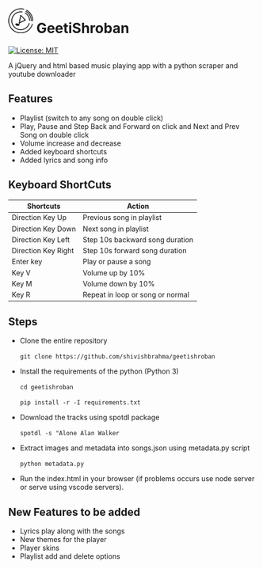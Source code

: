 # <img width=50 src="images/icons/geetishroban_light.png" > GeetiShroban
 [![License: MIT](https://img.shields.io/badge/License-MIT-yellow.svg)](https://opensource.org/licenses/MIT)

A jQuery and html based music playing app with a python scraper and youtube downloader

## Features

- Playlist (switch to any song on double click)
- Play, Pause and Step Back and Forward on click and Next and Prev Song on double click
- Volume increase and decrease
- Added keyboard shortcuts
- Added lyrics and song info

## Keyboard ShortCuts

| Shortcuts           | Action                           |
| ------------------- | -------------------------------- |
| Direction Key Up    | Previous song in playlist        |
| Direction Key Down  | Next song in playlist            |
| Direction Key Left  | Step 10s backward song duration  |
| Direction Key Right | Step 10s forward song duration   |
| Enter key           | Play or pause a song             |
| Key V               | Volume up by 10%                 |
| Key M               | Volume down by 10%               |
| Key R               | Repeat in loop or song or normal |

## Steps

- Clone the entire repository

  `git clone https://github.com/shivishbrahma/geetishroban`

- Install the requirements of the python (Python 3)

  `cd geetishroban`

  `pip install -r -I requirements.txt`

- Download the tracks using spotdl package

  `spotdl -s "Alone Alan Walker`

- Extract images and metadata into songs.json using metadata.py script

  `python metadata.py`

- Run the index.html in your browser (if problems occurs use node server or serve using vscode servers).

## New Features to be added

- Lyrics play along with the songs
- New themes for the player
- Player skins
- Playlist add and delete options

